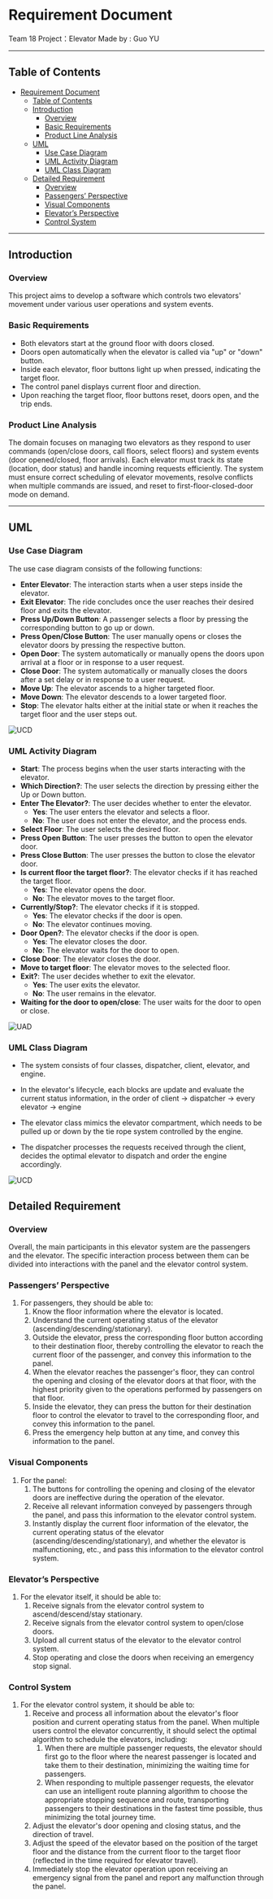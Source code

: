 # Requirement Document

Team 18 Project：Elevator
Made by : Guo YU

---

## Table of Contents
- [Requirement Document](#requirement-document)
  - [Table of Contents](#table-of-contents)
  - [Introduction](#introduction)
    - [Overview](#overview)
    - [Basic Requirements](#basic-requirements)
    - [Product Line Analysis](#product-line-analysis)
  - [UML](#uml)
    - [Use Case Diagram](#use-case-diagram)
    - [UML Activity Diagram](#uml-activity-diagram)
    - [UML Class Diagram](#uml-class-diagram)
  - [Detailed Requirement](#detailed-requirement)
    - [Overview](#overview-1)
    - [Passengers’ Perspective](#passengers-perspective)
    - [Visual Components](#visual-components)
    - [Elevator’s Perspective](#elevators-perspective)
    - [Control System](#control-system)

---

## Introduction

### Overview

This project aims to develop a software which controls two elevators' movement under various user operations and system events. 

### Basic Requirements

- Both elevators start at the ground floor with doors closed.  
- Doors open automatically when the elevator is called via "up" or "down" button.  
- Inside each elevator, floor buttons light up when pressed, indicating the target floor.  
- The control panel displays current floor and direction.  
- Upon reaching the target floor, floor buttons reset, doors open, and the trip ends.  

### Product Line Analysis

The domain focuses on managing two elevators as they respond to user commands (open/close doors, call floors, select floors) and system events (door opened/closed, floor arrivals). Each elevator must track its state (location, door status) and handle incoming requests efficiently. The system must ensure correct scheduling of elevator movements, resolve conflicts when multiple commands are issued, and reset to first-floor-closed-door mode on demand.

---

## UML 

### Use Case Diagram

The use case diagram consists of the following functions:
- **Enter Elevator**: The interaction starts when a user steps inside the elevator.
- **Exit Elevator**: The ride concludes once the user reaches their desired floor and exits the elevator.
- **Press Up/Down Button**: A passenger selects a floor by pressing the corresponding button to go up or down.
- **Press Open/Close Button**: The user manually opens or closes the elevator doors by pressing the respective button.
- **Open Door**: The system automatically or manually opens the doors upon arrival at a floor or in response to a user request.
- **Close Door**: The system automatically or manually closes the doors after a set delay or in response to a user request.
- **Move Up**: The elevator ascends to a higher targeted floor.
- **Move Down**: The elevator descends to a lower targeted floor.
- **Stop**: The elevator halts either at the initial state or when it reaches the target floor and the user steps out.

![UCD](./imgs/use_case/use_case.png)


### UML Activity Diagram

- **Start**: The process begins when the user starts interacting with the elevator.
- **Which Direction?**: The user selects the direction by pressing either the Up or Down button.
- **Enter The Elevator?**: The user decides whether to enter the elevator.
  - **Yes**: The user enters the elevator and selects a floor.
  - **No**: The user does not enter the elevator, and the process ends.
- **Select Floor**: The user selects the desired floor.
- **Press Open Button**: The user presses the button to open the elevator door.
- **Press Close Button**: The user presses the button to close the elevator door.
- **Is current floor the target floor?**: The elevator checks if it has reached the target floor.
  - **Yes**: The elevator opens the door.
  - **No**: The elevator moves to the target floor.
- **Currently/Stop?**: The elevator checks if it is stopped.
  - **Yes**: The elevator checks if the door is open.
  - **No**: The elevator continues moving.
- **Door Open?**: The elevator checks if the door is open.
  - **Yes**: The elevator closes the door.
  - **No**: The elevator waits for the door to open.
- **Close Door**: The elevator closes the door.
- **Move to target floor**: The elevator moves to the selected floor.
- **Exit?**: The user decides whether to exit the elevator.
  - **Yes**: The user exits the elevator.
  - **No**: The user remains in the elevator.
- **Waiting for the door to open/close**: The user waits for the door to open or close.

![UAD](./imgs/activity/activity.png)

### UML Class Diagram

- The system consists of four classes, dispatcher, client, elevator, and engine.
- In the elevator's lifecycle, each blocks are update and evaluate the current status information, in the order of client -> dispatcher -> every
elevator -> engine
- The elevator class mimics the elevator compartment, which needs to be pulled up or down by the tie rope system controlled by the engine.

- The dispatcher processes the requests received through the client, decides the optimal elevator to dispatch and order the engine accordingly.

![UCD](./imgs/class_plot/class.drawio.png)


## Detailed Requirement

### Overview
Overall, the main participants in this elevator system are the passengers and the elevator. The specific interaction process between them can be divided into interactions with the panel and the elevator control system.

### Passengers’ Perspective
1. For passengers, they should be able to:  
   1. Know the floor information where the elevator is located.  
   1. Understand the current operating status of the elevator (ascending/descending/stationary).  
   1. Outside the elevator, press the corresponding floor button according to their destination floor, thereby controlling the elevator to reach the current floor of the passenger, and convey this information to the panel.  
   1. When the elevator reaches the passenger's floor, they can control the opening and closing of the elevator doors at that floor, with the highest priority given to the operations performed by passengers on that floor.  
   1. Inside the elevator, they can press the button for their destination floor to control the elevator to travel to the corresponding floor, and convey this information to the panel.  
   1. Press the emergency help button at any time, and convey this information to the panel.  

### Visual Components
1. For the panel:  
   1. The buttons for controlling the opening and closing of the elevator doors are ineffective during the operation of the elevator.  
   1. Receive all relevant information conveyed by passengers through the panel, and pass this information to the elevator control system.  
   1. Instantly display the current floor information of the elevator, the current operating status of the elevator (ascending/descending/stationary), and whether the elevator is malfunctioning, etc., and pass this information to the elevator control system.  

### Elevator’s Perspective
1. For the elevator itself, it should be able to:  
   1. Receive signals from the elevator control system to ascend/descend/stay stationary.  
   1. Receive signals from the elevator control system to open/close doors.  
   1. Upload all current status of the elevator to the elevator control system.  
   1. Stop operating and close the doors when receiving an emergency stop signal.  

### Control System
1. For the elevator control system, it should be able to:  
   1. Receive and process all information about the elevator's floor position and current operating status from the panel. When multiple users control the elevator concurrently, it should select the optimal algorithm to schedule the elevators, including:  
      1. When there are multiple passenger requests, the elevator should first go to the floor where the nearest passenger is located and take them to their destination, minimizing the waiting time for passengers.  
      1. When responding to multiple passenger requests, the elevator can use an intelligent route planning algorithm to choose the appropriate stopping sequence and route, transporting passengers to their destinations in the fastest time possible, thus minimizing the total journey time.  
   1. Adjust the elevator's door opening and closing status, and the direction of travel.  
   1. Adjust the speed of the elevator based on the position of the target floor and the distance from the current floor to the target floor (reflected in the time required for elevator travel).  
   1. Immediately stop the elevator operation upon receiving an emergency signal from the panel and report any malfunction through the panel.  